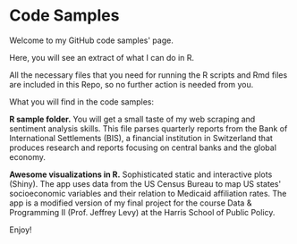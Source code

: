 # Code Samples

Welcome to my GitHub code samples' page.

Here, you will see an extract of what I can do in R.

All the necessary files that you need for running the R scripts and Rmd files are included in this Repo, so no further action is needed from you.

What you will find in the code samples:

**R sample folder.** You will get a small taste of my web scraping and sentiment analysis skills. This file parses quarterly reports from the Bank of International Settlements (BIS), a financial institution in Switzerland that produces research and reports focusing on central banks and the global economy.

**Awesome visualizations in R.** Sophisticated static and interactive plots (Shiny).
The app uses data from the US Census Bureau to map US states' socioeconomic variables and their relation to Medicaid affiliation rates. The app is a modified version of my final project for the course Data & Programming II (Prof. Jeffrey Levy) at the Harris School of Public Policy.


Enjoy!

